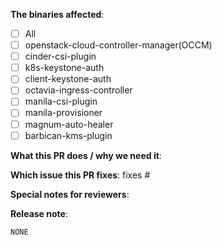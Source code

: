 **The binaries affected**:

<!--
1. Please add the binary name in the title, e.g. `[cinder-csi-plugin]: Add UDP protocol support` unless the PR affects multiple binaries.
2. Use `[OCCM]` for openstack-cloud-controller-manager.
3. Insert 'x' in '[ ]' for tick, i.e. [x] cinder-csi-plugin
-->

- [ ] All
- [ ] openstack-cloud-controller-manager(OCCM)
- [ ] cinder-csi-plugin
- [ ] k8s-keystone-auth
- [ ] client-keystone-auth
- [ ] octavia-ingress-controller
- [ ] manila-csi-plugin
- [ ] manila-provisioner
- [ ] magnum-auto-healer
- [ ] barbican-kms-plugin

**What this PR does / why we need it**:

**Which issue this PR fixes**:
fixes #

**Special notes for reviewers**:
<!-- e.g. How to test this PR -->

**Release note**:
<!--
1. Release note is required if a significant change is introduced, otherwise please keep this section as is.
2. Release note is in Markdown format and should begin with the binary name unless multiple binaries are affected, e.g. openstack-cloud-controller-manager: Deprecate Neutron-LBaaS support.
3. Instructions for writing a release note: https://git.k8s.io/community/contributors/guide/release-notes.md
-->
```release-note
NONE
```
